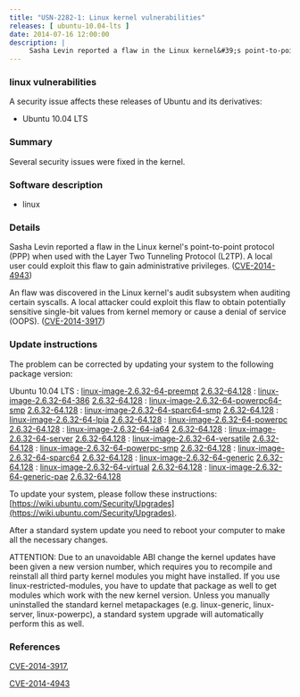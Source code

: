 ```yaml
---
title: "USN-2282-1: Linux kernel vulnerabilities"
releases: [ ubuntu-10.04-lts ]
date: 2014-07-16 12:00:00
description: |
     Sasha Levin reported a flaw in the Linux kernel&#39;s point-to-point protocol (PPP) when used with the Layer Two Tunneling Protocol (L2TP). A local user could exploit this flaw to gain administrative privileges. ([CVE-2014-4943](http://people.ubuntu.com/~ubuntu-security/cve/CVE-2014-4943))
--- 
```

 
### linux vulnerabilities

A security issue affects these releases of Ubuntu and its derivatives:

* Ubuntu 10.04 LTS

### Summary

Several security issues were fixed in the kernel. 

### Software description

* linux 

### Details

 Sasha Levin reported a flaw in the Linux kernel&#39;s point-to-point protocol (PPP) when used with the Layer Two Tunneling Protocol (L2TP). A local user could exploit this flaw to gain administrative privileges. ([CVE-2014-4943](http://people.ubuntu.com/~ubuntu-security/cve/CVE-2014-4943))

An flaw was discovered in the Linux kernel&#39;s audit subsystem when auditing certain syscalls. A local attacker could exploit this flaw to obtain potentially sensitive single-bit values from kernel memory or cause a denial of service (OOPS). ([CVE-2014-3917](http://people.ubuntu.com/~ubuntu-security/cve/CVE-2014-3917)) 

### Update instructions

The problem can be corrected by updating your system to the following package version:

Ubuntu 10.04 LTS
 : [linux-image-2.6.32-64-preempt](https://launchpad.net/ubuntu/+source/linux) <span> [2.6.32-64.128](https://launchpad.net/ubuntu/+source/linux/2.6.32-64.128) </span> 
 : [linux-image-2.6.32-64-386](https://launchpad.net/ubuntu/+source/linux) <span> [2.6.32-64.128](https://launchpad.net/ubuntu/+source/linux/2.6.32-64.128) </span> 
 : [linux-image-2.6.32-64-powerpc64-smp](https://launchpad.net/ubuntu/+source/linux) <span> [2.6.32-64.128](https://launchpad.net/ubuntu/+source/linux/2.6.32-64.128) </span> 
 : [linux-image-2.6.32-64-sparc64-smp](https://launchpad.net/ubuntu/+source/linux) <span> [2.6.32-64.128](https://launchpad.net/ubuntu/+source/linux/2.6.32-64.128) </span> 
 : [linux-image-2.6.32-64-lpia](https://launchpad.net/ubuntu/+source/linux) <span> [2.6.32-64.128](https://launchpad.net/ubuntu/+source/linux/2.6.32-64.128) </span> 
 : [linux-image-2.6.32-64-powerpc](https://launchpad.net/ubuntu/+source/linux) <span> [2.6.32-64.128](https://launchpad.net/ubuntu/+source/linux/2.6.32-64.128) </span> 
 : [linux-image-2.6.32-64-ia64](https://launchpad.net/ubuntu/+source/linux) <span> [2.6.32-64.128](https://launchpad.net/ubuntu/+source/linux/2.6.32-64.128) </span> 
 : [linux-image-2.6.32-64-server](https://launchpad.net/ubuntu/+source/linux) <span> [2.6.32-64.128](https://launchpad.net/ubuntu/+source/linux/2.6.32-64.128) </span> 
 : [linux-image-2.6.32-64-versatile](https://launchpad.net/ubuntu/+source/linux) <span> [2.6.32-64.128](https://launchpad.net/ubuntu/+source/linux/2.6.32-64.128) </span> 
 : [linux-image-2.6.32-64-powerpc-smp](https://launchpad.net/ubuntu/+source/linux) <span> [2.6.32-64.128](https://launchpad.net/ubuntu/+source/linux/2.6.32-64.128) </span> 
 : [linux-image-2.6.32-64-sparc64](https://launchpad.net/ubuntu/+source/linux) <span> [2.6.32-64.128](https://launchpad.net/ubuntu/+source/linux/2.6.32-64.128) </span> 
 : [linux-image-2.6.32-64-generic](https://launchpad.net/ubuntu/+source/linux) <span> [2.6.32-64.128](https://launchpad.net/ubuntu/+source/linux/2.6.32-64.128) </span> 
 : [linux-image-2.6.32-64-virtual](https://launchpad.net/ubuntu/+source/linux) <span> [2.6.32-64.128](https://launchpad.net/ubuntu/+source/linux/2.6.32-64.128) </span> 
 : [linux-image-2.6.32-64-generic-pae](https://launchpad.net/ubuntu/+source/linux) <span> [2.6.32-64.128](https://launchpad.net/ubuntu/+source/linux/2.6.32-64.128) </span> 

To update your system, please follow these instructions: [https://wiki.ubuntu.com/Security/Upgrades](https://wiki.ubuntu.com/Security/Upgrades).

After a standard system update you need to reboot your computer to make all the necessary changes.

ATTENTION: Due to an unavoidable ABI change the kernel updates have been given a new version number, which requires you to recompile and reinstall all third party kernel modules you might have installed. If you use linux-restricted-modules, you have to update that package as well to get modules which work with the new kernel version. Unless you manually uninstalled the standard kernel metapackages (e.g. linux-generic, linux-server, linux-powerpc), a standard system upgrade will automatically perform this as well. 

### References

 [CVE-2014-3917](http://people.ubuntu.com/~ubuntu-security/cve/CVE-2014-3917), 

 [CVE-2014-4943](http://people.ubuntu.com/~ubuntu-security/cve/CVE-2014-4943)
 
